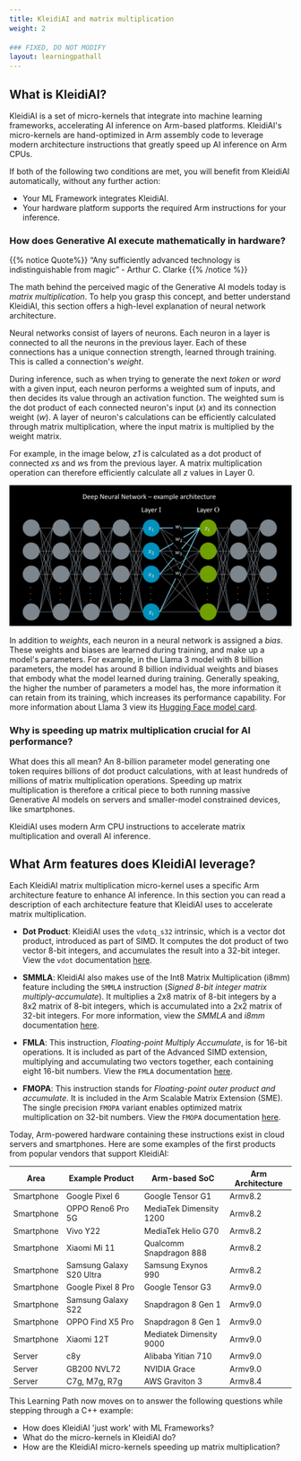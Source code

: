 ```yaml
---
title: KleidiAI and matrix multiplication
weight: 2

### FIXED, DO NOT MODIFY
layout: learningpathall
---
```

## What is KleidiAI?

KleidiAI is a set of micro-kernels that integrate into machine learning frameworks, accelerating AI inference on Arm-based platforms. KleidiAI's micro-kernels are hand-optimized in Arm assembly code to leverage modern architecture instructions that greatly speed up AI inference on Arm CPUs. 

If both of the following two conditions are met, you will benefit from KleidiAI automatically, without any further action:
* Your ML Framework integrates KleidiAI.
* Your hardware platform supports the required Arm instructions for your inference.

### How does Generative AI execute mathematically in hardware?

{{% notice Quote%}}
“Any sufficiently advanced technology is indistinguishable from magic” - Arthur C. Clarke
{{% /notice %}}

The math behind the perceived magic of the Generative AI models today is *matrix multiplication*. To help you grasp this concept, and better understand KleidiAI, this section offers a high-level explanation of neural network architecture.

Neural networks consist of layers of neurons. Each neuron in a layer is connected to all the neurons in the previous layer. Each of these connections has a unique connection strength, learned through training. This is called a connection's *weight*. 

During inference, such as when trying to generate the next *token* or *word* with a given input, each neuron performs a weighted sum of inputs, and then decides its value through an activation function. The weighted sum is the dot product of each connected neuron's input (*x*) and its connection weight (*w*). A layer of neuron's calculations can be efficiently calculated through matrix multiplication, where the input matrix is multiplied by the weight matrix. 

For example, in the image below, *z1* is calculated as a dot product of connected *x*s and *w*s from the previous layer. A matrix multiplication operation can therefore efficiently calculate all *z* values in Layer 0.

![Neural Network example#center](neural-node-pic.jpg "Zoomed-in neural network node.")


In addition to *weights*, each neuron in a neural network is assigned a *bias*. These weights and biases are learned during training, and make up a model's parameters. For example, in the Llama 3 model with 8 billion parameters, the model has around 8 billion individual weights and biases that embody what the model learned during training. Generally speaking, the higher the number of parameters a model has, the more information it can retain from its training, which increases its performance capability. For more information about Llama 3 view its [Hugging Face model card](https://huggingface.co/meta-llama/Meta-Llama-3-8B).

### Why is speeding up matrix multiplication crucial for AI performance?
What does this all mean? An 8-billion parameter model generating one token requires billions of dot product calculations, with at least hundreds of millions of matrix multiplication operations. Speeding up matrix multiplication is therefore a critical piece to both running massive Generative AI models on servers and smaller-model constrained devices, like smartphones.

KleidiAI uses modern Arm CPU instructions to accelerate matrix multiplication and overall AI inference.

## What Arm features does KleidiAI leverage?
Each KleidiAI matrix multiplication micro-kernel uses a specific Arm architecture feature to enhance AI inference. In this section you can read a description of each architecture feature that KleidiAI uses to accelerate matrix multiplication.

* **Dot Product**: KleidiAI uses the `vdotq_s32` intrinsic, which is a vector dot product, introduced as part of SIMD. It computes the dot product of two vector 8-bit integers, and accumulates the result into a 32-bit integer. View the `vdot` documentation [here](https://developer.arm.com/documentation/ddi0597/2024-03/SIMD-FP-Instructions/VDOT--by-element---BFloat16-floating-point-indexed-dot-product--vector--by-element--).

* **SMMLA**: KleidiAI also makes use of the Int8 Matrix Multiplication (i8mm) feature including the `SMMLA` instruction (*Signed 8-bit integer matrix multiply-accumulate*). It multiplies a 2x8 matrix of 8-bit integers by a 8x2 matrix of 8-bit integers, which is accumulated into a 2x2 matrix of 32-bit integers. For more information, view the *SMMLA* and *i8mm* documentation [here](https://developer.arm.com/documentation/ddi0602/latest/SIMD-FP-Instructions/SMMLA--vector---Signed-8-bit-integer-matrix-multiply-accumulate--vector--).

* **FMLA**: This instruction, *Floating-point Multiply Accumulate*, is for 16-bit operations. It is included as part of the Advanced SIMD extension, multiplying and accumulating two vectors together, each containing eight 16-bit numbers. View the `FMLA` documentation [here](https://developer.arm.com/documentation/ddi0602/2024-03/SIMD-FP-Instructions/FMLA--vector---Floating-point-fused-Multiply-Add-to-accumulator--vector--).

* **FMOPA**: This instruction stands for *Floating-point outer product and accumulate*. It is included in the Arm Scalable Matrix Extension (SME). The single precision `FMOPA` variant enables optimized matrix multiplication on 32-bit numbers. View the `FMOPA` documentation [here](https://developer.arm.com/documentation/ddi0602/2023-12/SME-Instructions/FMOPA--non-widening---Floating-point-outer-product-and-accumulate-?lang=en).

Today, Arm-powered hardware containing these instructions exist in cloud servers and smartphones. Here are some examples of the first products from popular vendors that support KleidiAI:


| Area        | Example Product     | Arm-based SoC      | Arm Architecture  |
| ---------   | -----------------   | ----------------   | ----------- |
| Smartphone  | Google Pixel 6      | Google Tensor G1    | Armv8.2  |
| Smartphone  | OPPO Reno6 Pro 5G   | MediaTek Dimensity 1200 | Armv8.2  |
| Smartphone  | Vivo Y22            | MediaTek Helio G70  | Armv8.2  |
| Smartphone  | Xiaomi Mi 11        | Qualcomm Snapdragon 888 | Armv8.2  |
| Smartphone  | Samsung Galaxy S20 Ultra      | Samsung Exynos 990 | Armv8.2  |
| Smartphone  | Google Pixel 8 Pro | Google Tensor G3   | Armv9.0  |
| Smartphone  | Samsung Galaxy S22 | Snapdragon 8 Gen 1 | Armv9.0  |
| Smartphone  | OPPO Find X5 Pro   | Snapdragon 8 Gen 1 | Armv9.0  |
| Smartphone  | Xiaomi 12T         | Mediatek Dimensity 9000 | Armv9.0  |
| Server      | c8y                | Alibaba Yitian 710 | Armv9.0  |
| Server      | GB200 NVL72        | NVIDIA Grace       | Armv9.0  |
| Server      | C7g, M7g, R7g      | AWS Graviton 3     | Armv8.4  |


This Learning Path now moves on to answer the following questions while stepping through a C++ example:
* How does KleidiAI 'just work' with ML Frameworks?
* What do the micro-kernels in KleidiAI do?
* How are the KleidiAI micro-kernels speeding up matrix multiplication?
